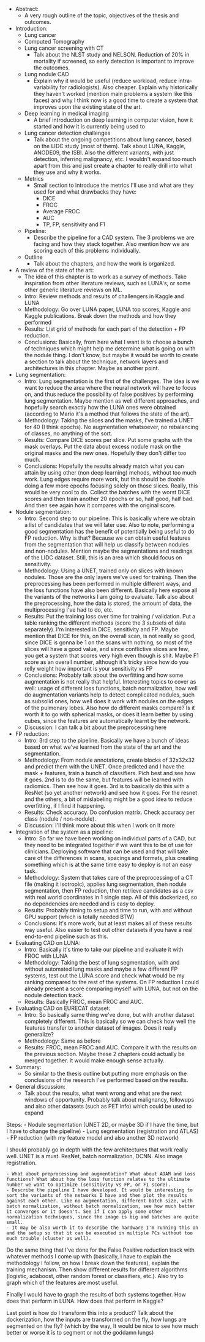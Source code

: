 - Abstract:
    - A very rough outline of the topic, objectives of the thesis and outcomes.
- Introduction:
    - Lung cancer
    - Computed Tomography
    - Lung cancer screening with CT
        - Talk about the NLST study and NELSON. Reduction of 20% in mortality if screened, so early detection is important to improve the outcomes.
    - Lung nodule CAD
        - Explain why it would be useful (reduce workload, reduce intra-variability for radiologists). Also cheaper. Explain why historically they haven't worked (mention main problems a system like this faces) and why I think now is a good time to create a system that improves upon the existing state of the art.
    - Deep learning in medical imaging
        - A brief introduction on deep learning in computer vision, how it started and how it is currently being used to
    - Lung cancer detection challenges
        - Talk about the ongoing competitions about lung cancer, based on the LIDC study (most of them). Talk about LUNA, Kaggle, ANODE09, the ISBI. Also the different variants, with just detection, inferring malignancy, etc. I wouldn't expand too much apart from this and just create a chapter to really drill into what they use and why it works.
    - Metrics
        - Small section to introduce the metrics I'll use and what are they used for and what drawbacks they have:
            - DICE
            - FROC
            - Average FROC
            - AUC
            - TP, FP, sensitivity and F1
    - Pipeline:
        - Describe the pipeline for a CAD system. The 3 problems we are facing and how they stack together. Also mention how we are scoring each of this problems individually.
    - Outline
        - Talk about the chapters, and how the work is organized.
- A review of the state of the art:
    - The idea of this chapter is to work as a survey of methods. Take inspiration from other literature reviews, such as LUNA's, or some other generic literature reviews on ML.
    - Intro: Review methods and results of challengers in Kaggle and LUNA
    - Methodology: Go over LUNA paper, LUNA top scores, Kaggle and Kaggle publications. Break down the methods and how they performed
    - Results: List grid of methods for each part of the detection + FP reduction.
    - Conclusions: Basically, from here what I want is to choose a bunch of techniques which might help me determine what is going on with the nodule thing. I don't know, but maybe it would be worth to create a section to talk about the technique, network layers and architectures in this chapter. Maybe as another point.
- Lung segmentation:
    - Intro: Lung segmentation is the first of the challenges. The idea is we want to reduce the area where the neural network will have to focus on, and thus reduce the possibility of false positives by performing lung segmentation. Maybe mention as well different approaches, and hopefully search exactly how the LUNA ones were obtained (according to Mario it's a method that follows the state of the art).
    - Methodology: Taking the slices and the masks, I've trained a UNET for 40 (I think epochs). No augmentation whatsoever, no rebalancing of classes, no anything of the sort.
    - Results: Compare DICE scores per slice. Put some graphs with the mask overlays. Put the data about excess nodule mask on the original masks and the new ones. Hopefully they don't differ too much.
    - Conclusions: Hopefully the results already match what you can attain by using other (non deep learning) mehods, without too much work. Lung edges require more work, but this should be doable doing a few more epochs focusing solely on those slices. Really, this would be very cool to do. Collect the batches with the worst DICE scores and then train another 20 epochs or so, half good, half bad. And then see again how it compares with the original score.
- Nodule segmentation:
    - Intro: Second step to our pipeline. This is basically where we obtain a list of candidates that we will later use. Also to note, performing a good segmentation has the benefit of potentially being useful to do FP reduction. Why is that? Because we can obtain useful features from the segmentation that will help us classify between nodules and non-nodules. Mention maybe the segmentations and readings of the LIDC dataset. Still, this is an area which should focus on sensitivity.
    - Methodology: Using a UNET, trained only on slices with known nodules. Those are the only layers we've used for training. Then the preprocessing has been performed in multiple different ways, and the loss functions have also been different. Basically here expose all the variants of the networks I am going to evaluate. Talk also about the preprocessing, how the data is stored, the amount of data, the multiprocessing I've had to do, etc.
    - Results: Put the training loss over time for training / validation. Put a table ranking the different methods (score the 3 subsets of data separately). I'm interested in DICE, sensitivity and FP. Maybe mention that DICE for this, on the overall scan, is not really so good, since DICE is gonna be 1 on the scans with nothing, so most of the slices will have a good value, and since conflictive slices are few, you get a system that scores very high even though is shit. Maybe F1 score as an overall number, although it's tricky since how do you relly weight how important is your sensitivity vs FP
    - Conclusions: Probably talk about the overfitting and how some augmentation is not really that helpful. Interesting topics to cover as well: usage of different loss functions, batch normalization, how well do augmentation variants help to detect complicated nodules, such as subsolid ones, how well does it work with nodules on the edges of the pulmonary lobes. Also how do different masks compare? Is it worth it to go with spherical masks, or does it learn better by using cubes, since the features are automatically learnt by the network.
    - Discussion: I can talk a bit about the preprocessing here
- FP reduction:
    - Intro: 3rd step to the pipeline. Basically we have a bunch of ideas based on what we've learned from the state of the art and the segmentation.
    - Methodology: From nodule annotations, create blocks of 32x32x32 and predict them with the UNET. Once predicted and I have the mask + features, train a bunch of classifiers. Pich best and see how it goes. 2nd is to do the same, but features will be learned with radiomics. Then see how it goes. 3rd is to basically do this with a ResNet (so yet another network) and see how it goes. For the resnet and the others, a bit of mislabeling might be a good idea to reduce overfitting, if I find it happening.
    - Results: Check accuracy. Do confusion matrix. Check accuracy per class (nodule / non-nodule).
    - Discussion: I'll think more about this when I work on it more
- Integration of the system as a pipeline:
    - Intro: So far we have been working on individual parts of a CAD, but they need to be integrated together if we want this to be of use for clinicians. Deploying software that can be used and that will take care of the differences in scans, spacings and formats, plus creating something which is at the same time easy to deploy is not an easy task.
    - Methodology: System that takes care of the preprocessing of a CT file (making it isotropic), applies lung segmentation, then nodule segmentation, then FP reduction, then retrieve candidates as a csv with real world coordinates in 1 single step. All of this dockerized, so no dependencies are needed and is easy to deploy.
    - Results: Probably timing to setup and time to run, with and without GPU support (which is totally needed BTW)
    - Conclusions: It's more work, but at least makes all of these results way useful. Also easier to test out other datasets if you have a real end-to-end pipeline such as this.
- Evaluating CAD on LUNA:
    - Intro: Basically it's time to take our pipeline and evaluate it with FROC with LUNA
    - Methodology: Taking the best of lung segmentation, with and without automated lung masks and maybe a few different FP systems, test out the LUNA score and check what would be my ranking compared to the rest of the systems. On FP reduction I could already present a score comparing myself with LUNA, but not on the nodule detection track.
    - Results: Basically FROC, mean FROC and AUC.
- Evaluating CAD on EURECAT dataset:
    - Intro: So basically same thing we've done, but with another dataset completely different. This is basically so we can check how well the features transfer to another dataset of images. Does it really generalize?
    - Methodology: Same as before
    - Results: FROC, mean FROC and AUC. Compare it with the results on the previous section. Maybe these 2 chapters could actually be merged together. It would make enough sense actually.
- Summary:
    - So similar to the thesis outline but putting more emphasis on the conclusions of the research I've performed based on the results.
- General discussion:
    - Talk about the results, what went wrong and what are the next windows of opportunity. Probably talk about malignancy, followups and also other datasets (such as PET info) which could be used to expand 

Steps:
    - Nodule segmentation (UNET 2D, or maybe 3D if I have the time, but I have to change the pipeline)
    - Lung segmentation (registration and ATLAS)
    - FP reduction (with my feature model and also another 3D network)

I should probably go in depth with the few architectures that work really well. UNET is a must. ResNet, batch normalization, DCNN. Also image registration.

    - What about preprocessing and augmentation? What about ADAM and loss functions? What about how the loss function relates to the ultimate number we want to optimize (sensitivity vs FP, or F1 score).
    - Describe the pipeline I have developed. It would be interesting to sort the variants of the networks I have and then plot the results against each other. Like no augmentation, different batch size, with batch normalization, without batch normalization, see how much better it converges or it doesn't. See if I can apply some other normalization techniques, since the image is big and batches are quite small.
    - It may be also worth it to describe the hardware I'm running this on and the setup so that it can be executed in multiple PCs without too much trouble (cluster as well).

Do the same thing that I've done for the False Positive reduction track with whatever methods I come up with (basically, I have to explain the methodology I follow, on how I break down the features), explain the training mechanism. Then show different results for different algorithms (logistic, adaboost, other random forest or classifiers, etc.). Also try to graph which of the features are most useful.

Finally I would have to graph the results of both systems together. How does that perform in LUNA. How does that perform in Kaggle?

Last point is how do I transform this into a product? Talk about the dockerization, how the inputs are transformed on the fly, how lungs are segmented on the fly? (which by the way, It would be nice to see how much better or worse it is to segment or not the goddamn lungs)

